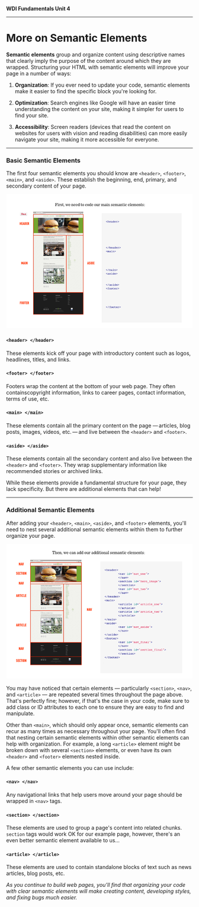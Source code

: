 **WDI Fundamentals Unit 4**

---

# More on Semantic Elements

**Semantic elements** group and organize content using descriptive names that clearly imply the purpose of the content around which they are wrapped. Structuring your HTML with semantic elements will improve your page in a number of ways:

  1) **Organization**: If you ever need to update your code, semantic elements make it easier to find the specific block you're looking for.

  2) **Optimization**: Search engines like Google will have an easier time understanding the content on your site, making it simpler for users to find your site.

  3) **Accessibility**: Screen readers (devices that read the content on websites for users with vision and reading disabilities) can more easily navigate your site, making it more accessible for everyone.

---
### Basic Semantic Elements

The first four semantic elements you should know are `<header>`, `<footer>`, `<main>`, and `<aside>`. These establish the beginning, end, primary, and secondary content of your page.

![](../assets/elkwebdesign/semantic2.png)

#### `<header> </header>`
These elements kick off your page with introductory content such as logos, headlines, titles, and links.

#### `<footer> </footer>`
Footers wrap the content at the bottom of your web page. They often containscopyright information, links to career pages, contact information, terms of use, etc.

#### `<main> </main>`
These elements contain all the primary content on the page — articles, blog posts, images, videos, etc. — and live between the `<header>` and `<footer>`.

#### `<aside> </aside>`
These elements contain all the secondary content and also live between the `<header>` and `<footer>`. They wrap supplementary information like recommended stories or archived links.

While these elements provide a fundamental structure for your page, they lack specificity. But there are additional elements that can help!

---

### Additional Semantic Elements

After adding your `<header>`, `<main>`, `<aside>`, and `<footer>` elements, you'll need to nest several additional semantic elements within them to further organize your page.

![](../assets/elkwebdesign/semantic.png)

You may have noticed that certain elements — particularly `<section>`, `<nav>`, and `<article>` — are repeated several times throughout the page above. That's perfectly fine; however, if that's the case in your code, make sure to add class or ID attributes to each one to ensure they are easy to find and manipulate.

Other than `<main>`, which should only appear once, semantic elements can recur as many times as necessary throughout your page. You'll often find that nesting certain semantic elements within other semantic elements can help with organization. For example, a long `<article>` element might be broken down with several `<section>` elements, or even have its own `<header>` and `<footer>` elements nested inside.

A few other semantic elements you can use include:

#### `<nav> </nav>`
Any navigational links that help users move around your page should be wrapped in `<nav>` tags.

#### `<section> </section>`
These elements are used to group a page's content into related chunks. `section` tags would work OK for our example page, however, there's an even better semantic element available to us...

#### `<article> </article>`
These elements are used to contain standalone blocks of text such as news articles, blog posts, etc.

*As you continue to build web pages, you’ll find that organizing your code with clear semantic elements will make creating content, developing styles, and fixing bugs much easier.*
